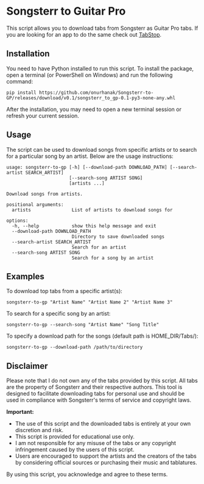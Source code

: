 # Songsterr to Guitar Pro 

This script allows you to download tabs from Songsterr as Guitar Pro tabs. If you are looking for an app to do the same check out [TabStop](https://github.com/onurhanak/TabStop).

## Installation

You need to have Python installed to run this script. To install the package, open a terminal (or PowerShell on Windows) and run the following command:

```
pip install https://github.com/onurhanak/Songsterr-to-GP/releases/download/v0.1/songsterr_to_gp-0.1-py3-none-any.whl
```

After the installation, you may need to open a new terminal session or refresh your current session.

## Usage

The script can be used to download songs from specific artists or to search for a particular song by an artist. Below are the usage instructions:

```
usage: songsterr-to-gp [-h] [--download-path DOWNLOAD_PATH] [--search-artist SEARCH_ARTIST]
                       [--search-song ARTIST SONG]
                       [artists ...]

Download songs from artists.

positional arguments:
  artists               List of artists to download songs for

options:
  -h, --help            show this help message and exit
  --download-path DOWNLOAD_PATH
                        Directory to save downloaded songs
  --search-artist SEARCH_ARTIST
                        Search for an artist
  --search-song ARTIST SONG
                        Search for a song by an artist
```
## Examples

To download top tabs from a specific artist(s):
```
songsterr-to-gp "Artist Name" "Artist Name 2" "Artist Name 3"
```
To search for a specific song by an artist:
```
songsterr-to-gp --search-song "Artist Name" "Song Title"
```
To specify a download path for the songs (default path is HOME_DIR/Tabs/):
```
songsterr-to-gp --download-path /path/to/directory
```

## Disclaimer

Please note that I do not own any of the tabs provided by this script. All tabs are the property of Songsterr and their respective authors. This tool is designed to facilitate downloading tabs for personal use and should be used in compliance with Songsterr's terms of service and copyright laws.

**Important:**
- The use of this script and the downloaded tabs is entirely at your own discretion and risk.
- This script is provided for educational use only.
- I am not responsible for any misuse of the tabs or any copyright infringement caused by the users of this script.
- Users are encouraged to support the artists and the creators of the tabs by considering official sources or purchasing their music and tablatures.

By using this script, you acknowledge and agree to these terms.





